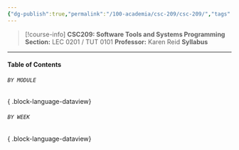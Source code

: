 ```yaml
---
{"dg-publish":true,"permalink":"/100-academia/csc-209/csc-209/","tags":["university","cs","course-page"],"created":"2024-06-22T16:06:08.039-07:00","updated":"2024-07-28T18:18:07.531-07:00"}
---
```


> [!course-info] **CSC209: Software Tools and Systems Programming**
> **Section:** LEC 0201 / TUT 0101
> **Professor:** Karen Reid
> **Syllabus**

---
#### Table of Contents
###### `BY MODULE`


{ .block-language-dataview}
###### `BY WEEK`

{ .block-language-dataview}

